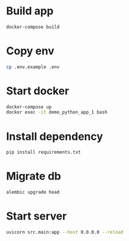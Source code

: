 # Build app
```sh
docker-compose build
```

# Copy env
```sh
cp .env.example .env
```

# Start docker
```sh
docker-compose up
docker exec -it demo_python_app_1 bash
```

# Install dependency
```sh
pip install requirements.txt
```

# Migrate db
```sh
alembic upgrade head
```

# Start server
```sh
uvicorn src.main:app --host 0.0.0.0 --reload
```

